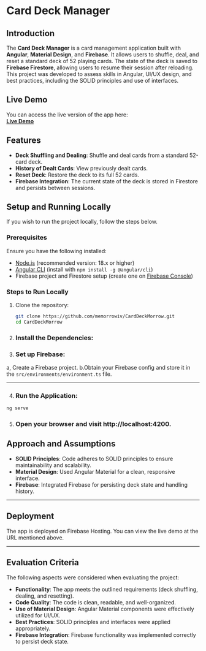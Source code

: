# Card Deck Manager

## Introduction

The **Card Deck Manager** is a card management application built with **Angular**, **Material Design**, and **Firebase**. It allows users to shuffle, deal, and reset a standard deck of 52 playing cards. The state of the deck is saved to **Firebase Firestore**, allowing users to resume their session after reloading. This project was developed to assess skills in Angular, UI/UX design, and best practices, including the SOLID principles and use of interfaces.

## Live Demo

You can access the live version of the app here:  
[**Live Demo**](https://card-deck-manager-morrow.web.app/)

## Features

- **Deck Shuffling and Dealing**: Shuffle and deal cards from a standard 52-card deck.
- **History of Dealt Cards**: View previously dealt cards.
- **Reset Deck**: Restore the deck to its full 52 cards.
- **Firebase Integration**: The current state of the deck is stored in Firestore and persists between sessions.

## Setup and Running Locally

If you wish to run the project locally, follow the steps below.

### Prerequisites

Ensure you have the following installed:

- [Node.js](https://nodejs.org/en/) (recommended version: 18.x or higher)
- [Angular CLI](https://angular.io/cli) (install with `npm install -g @angular/cli`)
- Firebase project and Firestore setup (create one on [Firebase Console](https://console.firebase.google.com/))

### Steps to Run Locally

1. Clone the repository:
   ```bash
   git clone https://github.com/memorrowiv/CardDeckMorrow.git
   cd CardDeckMorrow
2. ### Install the Dependencies:


3. ### Set up Firebase:

a, Create a Firebase project.
b.Obtain your Firebase config and store it in the `src/environments/environment.ts` file.

---

4. ### Run the Application:

  ```bash
  ng serve
```
5. ### Open your browser and visit http://localhost:4200.

## Approach and Assumptions

- **SOLID Principles**: Code adheres to SOLID principles to ensure maintainability and scalability.
- **Material Design**: Used Angular Material for a clean, responsive interface.
- **Firebase**: Integrated Firebase for persisting deck state and handling history.

---

## Deployment

The app is deployed on Firebase Hosting. You can view the live demo at the URL mentioned above.

---

## Evaluation Criteria

The following aspects were considered when evaluating the project:

- **Functionality**: The app meets the outlined requirements (deck shuffling, dealing, and resetting).
- **Code Quality**: The code is clean, readable, and well-organized.
- **Use of Material Design**: Angular Material components were effectively utilized for UI/UX.
- **Best Practices**: SOLID principles and interfaces were applied appropriately.
- **Firebase Integration**: Firebase functionality was implemented correctly to persist deck state.
